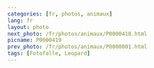 ```yaml
---
categories: [fr, photos, animaux]
lang: fr
layout: photo
next_photo: /fr/photos/animaux/P0000418.html
picname: P0000419
prev_photo: /fr/photos/animaux/P0000001.html
tags: [Fotofalle, Leopard]
---
```

